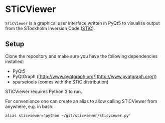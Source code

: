 # STiCViewer
`STiCViewer` is a graphical user interface written in PyQt5 to visualise output
from the STockholm Inversion Code
([STiC](https://github.com/jaimedelacruz/stic)). 

## Setup
Clone the repository and make sure you have the following dependencies
installed:
* PyQt5
* PyQtGraph ([http://www.pyqtgraph.org/](http://www.pyqtgraph.org/))
* sparsetools (comes with the STiC distribution)

STiCViewer requires Python 3 to run.

For convenience one can create an alias to allow calling STiCViewer from
anywhere, e.g. in bash:
```
alias sticviewer='python ~/git/sticviewer/sticviewer.py'
```
